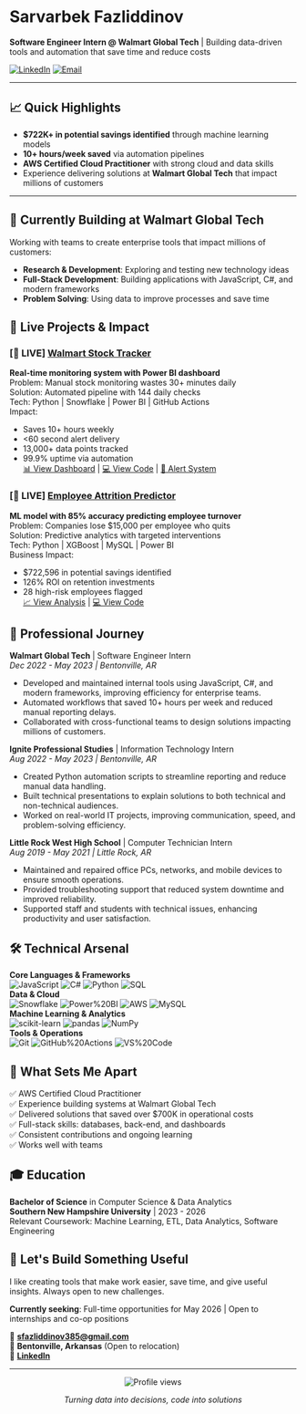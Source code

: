 # Sarvarbek Fazliddinov
**Software Engineer Intern @ Walmart Global Tech** | Building data-driven tools and automation that save time and reduce costs

[![LinkedIn](https://img.shields.io/badge/LinkedIn-Connect-0077B5?style=for-the-badge&logo=linkedin)](https://www.linkedin.com/in/sarvarbekfazliddinov/)
[![Email](https://img.shields.io/badge/Email-Contact-EA4335?style=for-the-badge&logo=gmail)](mailto:sfazliddinov385@gmail.com)

---

## 📈 Quick Highlights
- **$722K+ in potential savings identified** through machine learning models  
- **10+ hours/week saved** via automation pipelines  
- **AWS Certified Cloud Practitioner** with strong cloud and data skills  
- Experience delivering solutions at **Walmart Global Tech** that impact millions of customers

---

## 🚀 Currently Building at Walmart Global Tech
Working with teams to create enterprise tools that impact millions of customers:
- **Research & Development**: Exploring and testing new technology ideas
- **Full-Stack Development**: Building applications with JavaScript, C#, and modern frameworks
- **Problem Solving**: Using data to improve processes and save time

## 📌 Live Projects & Impact
### [🔴 LIVE] [Walmart Stock Tracker](https://github.com/sfazliddinov385/walmart-stock-tracker)
**Real-time monitoring system with Power BI dashboard**  
Problem: Manual stock monitoring wastes 30+ minutes daily  
Solution: Automated pipeline with 144 daily checks  
Tech: Python | Snowflake | Power BI | GitHub Actions  
Impact:  
- Saves 10+ hours weekly  
- <60 second alert delivery  
- 13,000+ data points tracked  
- 99.9% uptime via automation  
[📊 View Dashboard](images/Dashboard.PNG) | [💻 View Code](https://github.com/sfazliddinov385/walmart-stock-tracker) | [📧 Alert System](images/Email.PNG)

### [🔴 LIVE] [Employee Attrition Predictor](https://github.com/sfazliddinov385/employee-attrition-prediction)
**ML model with 85% accuracy predicting employee turnover**  
Problem: Companies lose $15,000 per employee who quits  
Solution: Predictive analytics with targeted interventions  
Tech: Python | XGBoost | MySQL | Power BI  
Business Impact:  
- $722,596 in potential savings identified  
- 126% ROI on retention investments  
- 28 high-risk employees flagged  
[📈 View Analysis](https://github.com/sfazliddinov385/employee-attrition-prediction#business-impact) | [💻 View Code](https://github.com/sfazliddinov385/employee-attrition-prediction)

## 💼 Professional Journey
**Walmart Global Tech** | Software Engineer Intern  
*Dec 2022 - May 2023 | Bentonville, AR*  
- Developed and maintained internal tools using JavaScript, C#, and modern frameworks, improving efficiency for enterprise teams.  
- Automated workflows that saved 10+ hours per week and reduced manual reporting delays.  
- Collaborated with cross-functional teams to design solutions impacting millions of customers.  

**Ignite Professional Studies** | Information Technology Intern  
*Aug 2022 - May 2023 | Bentonville, AR*  
- Created Python automation scripts to streamline reporting and reduce manual data handling.  
- Built technical presentations to explain solutions to both technical and non-technical audiences.  
- Worked on real-world IT projects, improving communication, speed, and problem-solving efficiency.  

**Little Rock West High School** | Computer Technician Intern  
*Aug 2019 - May 2021 | Little Rock, AR*  
- Maintained and repaired office PCs, networks, and mobile devices to ensure smooth operations.  
- Provided troubleshooting support that reduced system downtime and improved reliability.  
- Supported staff and students with technical issues, enhancing productivity and user satisfaction.  

## 🛠️ Technical Arsenal
**Core Languages & Frameworks**  
![JavaScript](https://img.shields.io/badge/JavaScript-F7DF1E?style=flat-square&logo=javascript&logoColor=black) ![C#](https://img.shields.io/badge/C%23-239120?style=flat-square&logo=c-sharp&logoColor=white) ![Python](https://img.shields.io/badge/Python-3776AB?style=flat-square&logo=python&logoColor=white) ![SQL](https://img.shields.io/badge/SQL-4479A1?style=flat-square&logo=postgresql&logoColor=white)  
**Data & Cloud**  
![Snowflake](https://img.shields.io/badge/Snowflake-29B5E8?style=flat-square&logo=snowflake&logoColor=white) ![Power%20BI](https://img.shields.io/badge/Power_BI-F2C811?style=flat-square&logo=powerbi&logoColor=black) ![AWS](https://img.shields.io/badge/AWS_Cloud_Practitioner_Certified-FF9900?style=flat-square&logo=amazon-aws&logoColor=white) ![MySQL](https://img.shields.io/badge/MySQL-00000F?style=flat-square&logo=mysql&logoColor=white)  
**Machine Learning & Analytics**  
![scikit-learn](https://img.shields.io/badge/scikit--learn-F7931E?style=flat-square&logo=scikit-learn&logoColor=white) ![pandas](https://img.shields.io/badge/pandas-150458?style=flat-square&logo=pandas&logoColor=white) ![NumPy](https://img.shields.io/badge/NumPy-013243?style=flat-square&logo=numpy&logoColor=white)  
**Tools & Operations**  
![Git](https://img.shields.io/badge/Git-F05032?style=flat-square&logo=git&logoColor=white) ![GitHub%20Actions](https://img.shields.io/badge/GitHub_Actions-2088FF?style=flat-square&logo=github-actions&logoColor=white) ![VS%20Code](https://img.shields.io/badge/VS_Code-007ACC?style=flat-square&logo=visual-studio-code&logoColor=white)  

## 🎯 What Sets Me Apart
✅ AWS Certified Cloud Practitioner  
✅ Experience building systems at Walmart Global Tech  
✅ Delivered solutions that saved over $700K in operational costs  
✅ Full-stack skills: databases, back-end, and dashboards  
✅ Consistent contributions and ongoing learning  
✅ Works well with teams

## 🎓 Education
**Bachelor of Science** in Computer Science & Data Analytics  
**Southern New Hampshire University** | 2023 - 2026  
Relevant Coursework: Machine Learning, ETL, Data Analytics, Software Engineering

## 🌟 Let's Build Something Useful
I like creating tools that make work easier, save time, and give useful insights. Always open to new challenges.  

**Currently seeking**: Full-time opportunities for May 2026 | Open to internships and co-op positions  

📧 **sfazliddinov385@gmail.com**  
📍 **Bentonville, Arkansas** (Open to relocation)  
💼 **[LinkedIn](https://www.linkedin.com/in/sarvarbekfazliddinov/)**  

---
<p align="center">
  <img src="https://komarev.com/ghpvc/?username=sfazliddinov385&color=blue&style=flat-square" alt="Profile views" />
</p>
<p align="center">
  <i>Turning data into decisions, code into solutions</i>
</p>
